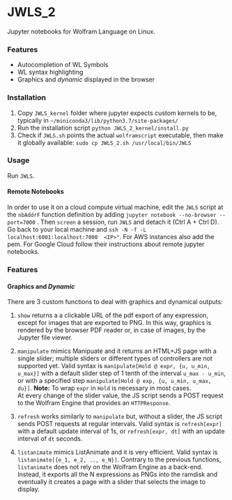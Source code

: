 # JWLS_2

Jupyter notebooks for Wolfram Language on Linux. 


### Features

* Autocompletion of WL Symbols
* WL syntax highlighting
* Graphics and *dynamic* displayed in the browser

### Installation

1. Copy `JWLS_kernel` folder where jupyter expects custom kernels to be, typically in `~/miniconda3/lib/python3.7/site-packages/` 
2. Run the installation script  `python JWLS_2_kernel/install.py` 
3. Check if `JWLS.sh` points the actual `wolframscript` executable, then make it globally available: `sudo cp JWLS_2.sh /usr/local/bin/JWLS`

### Usage 

Run `JWLS`. 


#### Remote Notebooks

In order to use it on a cloud compute virtual machine, edit the `JWLS` script at the `nbAddrF` function definition by adding `jupyter notebook --no-browser --port=7000` . Then `screen` a session, run `JWLS` and detach it (Ctrl A + Ctrl D). Go back to your local machine and   `ssh -N -f -L  localhost:6001:localhost:7000  <IP>"`.
For AWS instances also add the pem. For Google Cloud follow their instructions about remote jupyter notebooks. 


### Features 



#### Graphics and *Dynamic*

There are 3 custom functions to deal with graphics and dynamical outputs:

1. `show` returns a a clickable URL of the pdf export of any expression, except for images that are exported to PNG. In this way, graphics is rendered by the browser PDF reader or, in case of images, by the Jupyter file viewer.

2. `manipulate` mimics Manipuate and it returns an HTML+JS page with a single slider; multiple sliders or different types of controllers are not supported yet. Valid syntax is `manipulate[Hold @ expr, {u, u_min, u_max}]` with a default slider step of 1 tenth of the interval `u_max - u_min`, or with a specified step `manipulate[Hold @ exp, {u, u_min, u_max, du}]`. **Note:** To wrap `expr` in `Hold` is necessary in most cases.  
At every change of the slider value, the JS script sends a POST request to the Wolfram Engine that provides an `HTTPResponse`.  

3. `refresh` works similarly to `manipulate` but, without a slider, the JS script sends POST requests at regular intervals.  Valid syntax is `refresh[expr]` with a default update interval of 1s, or `refresh[expr, dt]` with an update interval of `dt` seconds.

4. `listanimate` mimics ListAnimate and it is very efficient. Valid syntax is `listanimate[{e_1, e_2, .., e_N}]`. Contrary to the previous functions, `listanimate` does not rely on the Wolfram Engine as a back-end. Instead, it exports all the N expressions as PNGs into the ramdisk and eventually it creates a page with a slider that selects the image to display. 






